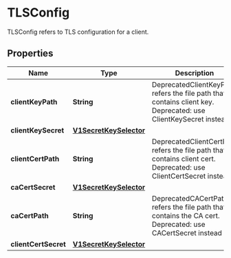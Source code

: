 

# TLSConfig

TLSConfig refers to TLS configuration for a client.
## Properties

Name | Type | Description | Notes
------------ | ------------- | ------------- | -------------
**clientKeyPath** | **String** | DeprecatedClientKeyPath refers the file path that contains client key. Deprecated: use ClientKeySecret instead | 
**clientKeySecret** | [**V1SecretKeySelector**](V1SecretKeySelector.md) |  |  [optional]
**clientCertPath** | **String** | DeprecatedClientCertPath refers the file path that contains client cert. Deprecated: use ClientCertSecret instead | 
**caCertSecret** | [**V1SecretKeySelector**](V1SecretKeySelector.md) |  |  [optional]
**caCertPath** | **String** | DeprecatedCACertPath refers the file path that contains the CA cert. Deprecated: use CACertSecret instead | 
**clientCertSecret** | [**V1SecretKeySelector**](V1SecretKeySelector.md) |  |  [optional]




